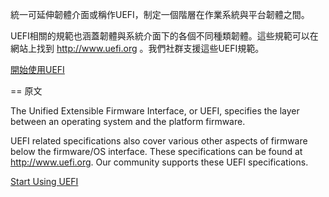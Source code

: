 <!-- [[Category:UEFI]] -->
統一可延伸韌體介面或稱作UEFI，制定一個階層在作業系統與平台韌體之間。

UEFI相關的規範也涵蓋韌體與系統介面下的各個不同種類韌體。這些規範可以在網站上找到 http://www.uefi.org 。我們社群支援這些UEFI規範。

[開始使用UEFI](https://github.com/Wayne777Chiu/Chinese_Practice_about_TianoCore/wiki/start-using-UEFI)

== 原文
<!-- [[Category:UEFI]] -->
The Unified Extensible Firmware Interface, or UEFI, specifies the layer between an operating system and the platform firmware.

UEFI related specifications also cover various other aspects of firmware below the firmware/OS interface.  These specifications can be found at http://www.uefi.org.  Our community supports these UEFI specifications.

[Start Using UEFI](https://github.com/tianocore/tianocore.github.io/wiki/start-using-UEFI)